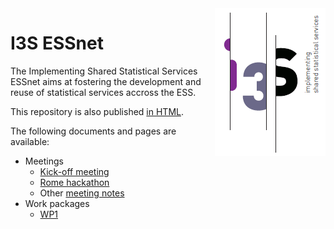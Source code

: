 <img align="right" src="communication/i3s-logo.png" alt="I3S logo"/>

# I3S ESSnet

The Implementing Shared Statistical Services ESSnet aims at fostering the development and reuse of statistical services accross the ESS.

This repository is also published [in HTML](https://i3s-essnet.github.io/Documents/).

The following documents and pages are available:

  * Meetings
    * [Kick-off meeting](ko-meeting/index.md)
	* [Rome hackathon](rome-hackathon/agenda.md)
	* Other [meeting notes](meeting-notes/README.md)
  * Work packages
    * [WP1](wp1/README.md)